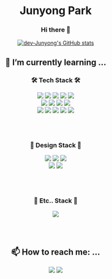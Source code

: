 <div align="center">

# Junyong Park

### Hi there 👋

[![dev-Junyong's GitHub stats](https://github-readme-stats.vercel.app/api?username=dev-Junyong&theme=onedark)](https://github.com/anuraghazra/github-readme-stats)

## 🌱 I’m currently learning ...
### 🛠 Tech Stack 🛠
<img src="https://img.shields.io/badge/Python-3766AB?style=flat-square&logo=Python&logoColor=white"/></a> <img src="https://img.shields.io/badge/React-61DAFB?style=flat-square&logo=React&logoColor=white"/></a> <img src="https://img.shields.io/badge/Vue.js-4FC08D?style=flat-square&logo=Vue.js&logoColor=white"/></a> <img src="https://img.shields.io/badge/Django-092E20?style=flat-square&logo=Django&logoColor=white"/></a> <img src="https://img.shields.io/badge/JavaScript-F7DF1E?style=flat-square&logo=JavaScript&logoColor=white"/></a> <br> <img src="https://img.shields.io/badge/HTML5-E34F26?style=flat-square&logo=HTML5&logoColor=white"/></a> <img src="https://img.shields.io/badge/CSS3-1572B6?style=flat-square&logo=CSS3&logoColor=white"/></a>
<img src="https://img.shields.io/badge/Bootstrap-7952B3?style=flat-square&logo=Bootstrap&logoColor=white"/></a>
<img src="https://img.shields.io/badge/Markdown-000000?style=flat-square&logo=Markdown&logoColor=white"/></a> <br>
<img src="https://img.shields.io/badge/Git-F05032?style=flat-square&logo=Git&logoColor=white"/></a>
<img src="https://img.shields.io/badge/GitHub-181717?style=flat-square&logo=GitHub&logoColor=white"/></a>
<img src="https://img.shields.io/badge/GitLab-FCA121?style=flat-square&logo=GitLab&logoColor=white"/></a>
<img src="https://img.shields.io/badge/Visual Studio Code-007ACC?style=flat-square&logo=Visual Studio Code&logoColor=white"/></a>
<img src="https://img.shields.io/badge/PyCharm-000000?style=flat-square&logo=PyCharm&logoColor=white"/></a>

<br>
<br>

### 🌈 Design Stack 🌈
<img src="https://img.shields.io/badge/Figma-F24E1E?style=flat-square&logo=Figma&logoColor=white"/></a>
<img src="https://img.shields.io/badge/Adobe Photoshop-31A8FF?style=flat-square&logo=Adobe Photoshop&logoColor=white"/></a>
<img src="https://img.shields.io/badge/Adobe Illustrator-FF9A00?style=flat-square&logo=Adobe Illustrator&logoColor=white"/></a> <br>
<img src="https://img.shields.io/badge/Adobe Premiere Pro-9999FF?style=flat-square&logo=Adobe Premiere Pro&logoColor=white"/></a>
<img src="https://img.shields.io/badge/Adobe After Effects-9999FF?style=flat-square&logo=Adobe After Effects&logoColor=white"/></a>

<br>
<br>

### 🎀 Etc.. Stack 🎀
<img src="https://img.shields.io/badge/Slack-4A154B?style=flat-square&logo=Slack&logoColor=white"/></a>

<br>
<br>

## 📫 How to reach me: ...
<a href="https://www.linkedin.com/in/thisisjun/" target="_blank"><img src="https://img.shields.io/badge/LinkedIn-0A66C2?style=flat-square&logo=LinkedIn&logoColor=white"/></a> <a href="https://mail.google.com/" target="_blank"><img src="https://img.shields.io/badge/Gmail-EA4335?style=flat-square&logo=Gmail&logoColor=white"/></a>

</div>

<!--
**dev-Junyong/dev-Junyong** is a ✨ _special_ ✨ repository because its `README.md` (this file) appears on your GitHub profile.

Here are some ideas to get you started:

- 🔭 I’m currently working on ...
- 🌱 I’m currently learning ...
- 👯 I’m looking to collaborate on ...
- 🤔 I’m looking for help with ...
- 💬 Ask me about ...
- 📫 How to reach me: ...
- 😄 Pronouns: ...
- ⚡ Fun fact: ...

- badge 참고 링크 https://simpleicons.org/

-->
